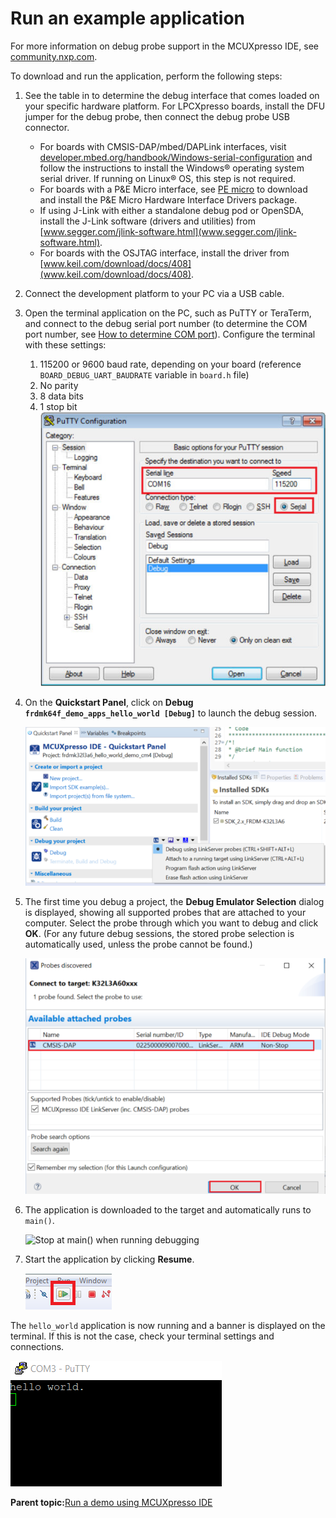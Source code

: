 # Run an example application

For more information on debug probe support in the MCUXpresso IDE, see [community.nxp.com](https://community.nxp.com/message/630901).

To download and run the application, perform the following steps:

1.  See the table in []() to determine the debug interface that comes loaded on your specific hardware platform. For LPCXpresso boards, install the DFU jumper for the debug probe, then connect the debug probe USB connector.
    -   For boards with CMSIS-DAP/mbed/DAPLink interfaces, visit [developer.mbed.org/handbook/Windows-serial-configuration](http://developer.mbed.org/handbook/Windows-serial-configuration) and follow the instructions to install the Windows® operating system serial driver. If running on Linux® OS, this step is not required.
    -   For boards with a P&E Micro interface, see [PE micro](http://www.pemicro.com/support/downloads_find.cfm) to download and install the P&E Micro Hardware Interface Drivers package.
    -   If using J-Link with either a standalone debug pod or OpenSDA, install the J-Link software \(drivers and utilities\) from [www.segger.com/jlink-software.html](www.segger.com/jlink-software.html).
    -   For boards with the OSJTAG interface, install the driver from [www.keil.com/download/docs/408](www.keil.com/download/docs/408).
2.  Connect the development platform to your PC via a USB cable.
3.  Open the terminal application on the PC, such as PuTTY or TeraTerm, and connect to the debug serial port number \(to determine the COM port number, see [How to determine COM port](how_to_determine_com_port.md)\). Configure the terminal with these settings:

    1.  115200 or 9600 baud rate, depending on your board \(reference `BOARD_DEBUG_UART_BAUDRATE` variable in `board.h` file\)
    2.  No parity
    3.  8 data bits
    4.  1 stop bit
    ![](../images/terminal_putty_configurations.png "Terminal (PuTTY) configurations")

4.  On the **Quickstart Panel**, click on **Debug `frdmk64f_demo_apps_hello_world [Debug]`** to launch the debug session.

    ![](../images/debug_hello_world_case_k32.png "Debug hello_world case")

5.  The first time you debug a project, the **Debug Emulator Selection** dialog is displayed, showing all supported probes that are attached to your computer. Select the probe through which you want to debug and click **OK**. \(For any future debug sessions, the stored probe selection is automatically used, unless the probe cannot be found.\)

    ![](../images/attached_probes_debug_emulator_selection_32.png "Attached Probes: debug emulator selection")

6.  The application is downloaded to the target and automatically runs to `main()`.

    ![](../images/stop_at_main_when_running_debugging_mcuxpresso_ide.png "Stop at main() when running
                debugging")

7.  Start the application by clicking **Resume**.

    ![](../images/resume_button.png "Resume button")


The `hello_world` application is now running and a banner is displayed on the terminal. If this is not the case, check your terminal settings and connections.

![](../images/hello_world_demo.png "Text display of the hello_world demo")

**Parent topic:**[Run a demo using MCUXpresso IDE](../topics/run_a_demo_using_mcuxpresso_ide.md)

